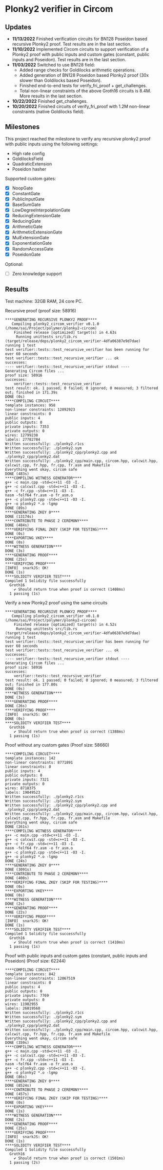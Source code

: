 # Plonky2 verifier in Circom

Updates
-----

- **11/13/2022** Finished verification circuits for BN128 Poseidon based recursive Plonky2 proof. Test results are in the last section.
- **11/10/2022** Implemented Circom circuits to support verification of a Plonky2 proof with public inputs and custom
  gates (constant, public inputs and Poseidon). Test results are in the last section.
- **11/03/2022** Switched to use BN128 field:
    - Added range checks for Goldilocks arithmetic operations.
    - Added generation of BN128 Poseidon based Plonky2 proof (30x slower than Goldilocks based Poseidon).
    - Finished end-to-end tests for verify_fri_proof + get_challenges.
    - Total non-linear constraints of the above Groth16 circuits is 8.4M. More results in the last section.
- **10/22/2022** Finished get_challenges.
- **10/20/2022** Finished circuits of verify_fri_proof with 1.2M non-linear constraints (native Goldilocks field).

Milestones
-----
This project reached the milestone to verify any recursive plonky2 proof with public inputs using the following
settings:

- High rate config
- GoldilocksField
- QuadraticExtension
- Poseidon hasher

Supported custom gates:

+ [x] NoopGate
+ [x] ConstantGate
+ [x] PublicInputGate
+ [x] BaseSumGate
+ [x] LowDegreeInterpolationGate
+ [x] ReducingExtensionGate
+ [x] ReducingGate
+ [x] ArithmeticGate
+ [x] ArithmeticExtensionGate
+ [x] MulExtensionGate
+ [x] ExponentiationGate
+ [x] RandomAccessGate
+ [x] PoseidonGate

Optional:

+ [ ] Zero knowledge support

Results
-----

Test machine: 32GB RAM, 24 core PC.

Recursive proof (proof size: 58916)

```shell
****GENERATING RECURSIVE PLONKY2 PROOF****
   Compiling plonky2_circom_verifier v0.1.0 (/home/sai/Project/polymer/plonky2-circom)
    Finished release [optimized] target(s) in 4.63s
     Running unittests src/lib.rs (target/release/deps/plonky2_circom_verifier-4dfa06387e9d7dae)
running 1 test
test verifier::tests::test_recursive_verifier has been running for over 60 seconds
test verifier::tests::test_recursive_verifier ... ok
successes:
---- verifier::tests::test_recursive_verifier stdout ----
Generating Circom files ...
proof size: 58916
successes:
    verifier::tests::test_recursive_verifier
test result: ok. 1 passed; 0 failed; 0 ignored; 0 measured; 3 filtered out; finished in 171.39s
DONE (0s)
****COMPILING CIRCUIT****
template instances: 958
non-linear constraints: 12892923
linear constraints: 0
public inputs: 4
public outputs: 0
private inputs: 7353
private outputs: 0
wires: 12799230
labels: 27782784
Written successfully: ./plonky2.r1cs
Written successfully: ./plonky2.sym
Written successfully: ./plonky2_cpp/plonky2.cpp and ./plonky2_cpp/plonky2.dat
Written successfully: ./plonky2_cpp/main.cpp, circom.hpp, calcwit.hpp, calcwit.cpp, fr.hpp, fr.cpp, fr.asm and Makefile
Everything went okay, circom safe
DONE (483s)
****COMPILING WITNESS GENERATOR****
g++ -c main.cpp -std=c++11 -O3 -I.
g++ -c calcwit.cpp -std=c++11 -O3 -I.
g++ -c fr.cpp -std=c++11 -O3 -I.
nasm -felf64 fr.asm -o fr_asm.o
g++ -c plonky2.cpp -std=c++11 -O3 -I.
g++ -o plonky2 *.o -lgmp 
DONE (89s)
****GENERATING ZKEY 0****
DONE (13174s)
****CONTRIBUTE TO PHASE 2 CEREMONY****
DONE (484s)
****VERIFYING FINAL ZKEY (SKIP FOR TESTING)****
DONE (0s)
****EXPORTING VKEY****
DONE (0s)
****WITNESS GENERATION****
DONE (3s)
****GENERATING PROOF****
DONE (25s)
****VERIFYING PROOF****
[INFO]  snarkJS: OK!
DONE (1s)
****SOLIDITY VERIFIER TEST****
Compiled 1 Solidity file successfully
  Groth16
    ✔ Should return true when proof is correct (1408ms)
  1 passing (1s)
```
Verify a new Plonky2 proof using the same circuits
```shell
****GENERATING RECURSIVE PLONKY2 PROOF****
   Compiling plonky2_circom_verifier v0.1.0 (/home/sai/Project/polymer/plonky2-circom)
    Finished release [optimized] target(s) in 4.52s
     Running unittests src/lib.rs (target/release/deps/plonky2_circom_verifier-4dfa06387e9d7dae)
running 1 test
test verifier::tests::test_recursive_verifier has been running for over 60 seconds
test verifier::tests::test_recursive_verifier ... ok
successes:
---- verifier::tests::test_recursive_verifier stdout ----
Generating Circom files ...
proof size: 58916
successes:
    verifier::tests::test_recursive_verifier
test result: ok. 1 passed; 0 failed; 0 ignored; 0 measured; 3 filtered out; finished in 177.80s
DONE (0s)
****WITNESS GENERATION****
DONE (3s)
****GENERATING PROOF****
DONE (26s)
****VERIFYING PROOF****
[INFO]  snarkJS: OK!
DONE (0s)
****SOLIDITY VERIFIER TEST****
  Groth16
    ✔ Should return true when proof is correct (1388ms)
  1 passing (1s)
```

Proof without any custom gates (Proof size: 58660)

```shell
****COMPILING CIRCUIT****
template instances: 142
non-linear constraints: 8771891
linear constraints: 0
public inputs: 4
public outputs: 0
private inputs: 7321
private outputs: 0
wires: 8718375
labels: 19049523
Written successfully: ./plonky2.r1cs
Written successfully: ./plonky2.sym
Written successfully: ./plonky2_cpp/plonky2.cpp and ./plonky2_cpp/plonky2.dat
Written successfully: ./plonky2_cpp/main.cpp, circom.hpp, calcwit.hpp, calcwit.cpp, fr.hpp, fr.cpp, fr.asm and Makefile
Everything went okay, circom safe
DONE (261s)
****COMPILING WITNESS GENERATOR****
g++ -c main.cpp -std=c++11 -O3 -I.
g++ -c calcwit.cpp -std=c++11 -O3 -I.
g++ -c fr.cpp -std=c++11 -O3 -I.
nasm -felf64 fr.asm -o fr_asm.o
g++ -c plonky2.cpp -std=c++11 -O3 -I.
g++ -o plonky2 *.o -lgmp 
DONE (24s)
****GENERATING ZKEY 0****
DONE (3091s)
****CONTRIBUTE TO PHASE 2 CEREMONY****
DONE (400s)
****VERIFYING FINAL ZKEY (SKIP FOR TESTING)****
DONE (0s)
****EXPORTING VKEY****
DONE (0s)
****WITNESS GENERATION****
DONE (2s)
****GENERATING PROOF****
DONE (22s)
****VERIFYING PROOF****
[INFO]  snarkJS: OK!
DONE (1s)
****SOLIDITY VERIFIER TEST****
Compiled 1 Solidity file successfully
  Groth16
    ✔ Should return true when proof is correct (1410ms)
  1 passing (1s)

```

Proof with public inputs and custom gates (constant, public inputs and Poseidon) (Proof size: 62244)

```shell
****COMPILING CIRCUIT****
template instances: 842
non-linear constraints: 12067519
linear constraints: 0
public inputs: 4
public outputs: 0
private inputs: 7769
private outputs: 0
wires: 11982955
labels: 26019560
Written successfully: ./plonky2.r1cs
Written successfully: ./plonky2.sym
Written successfully: ./plonky2_cpp/plonky2.cpp and ./plonky2_cpp/plonky2.dat
Written successfully: ./plonky2_cpp/main.cpp, circom.hpp, calcwit.hpp, calcwit.cpp, fr.hpp, fr.cpp, fr.asm and Makefile
Everything went okay, circom safe
DONE (359s)
****COMPILING WITNESS GENERATOR****
g++ -c main.cpp -std=c++11 -O3 -I.
g++ -c calcwit.cpp -std=c++11 -O3 -I.
g++ -c fr.cpp -std=c++11 -O3 -I.
nasm -felf64 fr.asm -o fr_asm.o
g++ -c plonky2.cpp -std=c++11 -O3 -I.
g++ -o plonky2 *.o -lgmp 
DONE (86s)
****GENERATING ZKEY 0****
DONE (8524s)
****CONTRIBUTE TO PHASE 2 CEREMONY****
DONE (457s)
****VERIFYING FINAL ZKEY (SKIP FOR TESTING)****
DONE (0s)
****EXPORTING VKEY****
DONE (1s)
****WITNESS GENERATION****
DONE (2s)
****GENERATING PROOF****
DONE (25s)
****VERIFYING PROOF****
[INFO]  snarkJS: OK!
DONE (1s)
****SOLIDITY VERIFIER TEST****
Compiled 1 Solidity file successfully
  Groth16
    ✔ Should return true when proof is correct (1501ms)
  1 passing (2s)
```